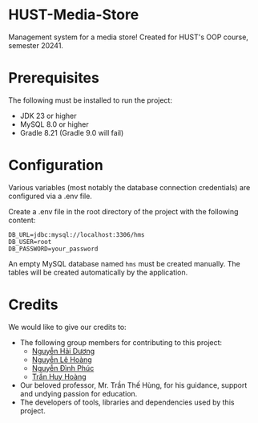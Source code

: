 # HUST-Media-Store
Management system for a media store! Created for HUST's OOP course, semester 20241.

# Prerequisites

The following must be installed to run the project:
- JDK 23 or higher
- MySQL 8.0 or higher
- Gradle 8.21 (Gradle 9.0 will fail)

# Configuration

Various variables (most notably the database connection credentials) are configured via a .env file.

Create a .env file in the root directory of the project with the following content:

```
DB_URL=jdbc:mysql://localhost:3306/hms
DB_USER=root
DB_PASSWORD=your_password
```

An empty MySQL database named `hms` must be created manually. The tables will be created automatically by the application.

# Credits
We would like to give our credits to:
- The following group members for contributing to this project:
    - [Nguyễn Hải Dương](https://github.com/noeruchangd)
    - [Nguyễn Lê Hoàng](https://github.com/EspiMKII)
    - [Nguyễn Đình Phúc](https://github.com/phucnd220104)
    - [Trần Huy Hoàng](https://github.com/Iry6868)
- Our beloved professor, Mr. Trần Thế Hùng, for his guidance, support and undying passion for education.
- The developers of tools, libraries and dependencies used by this project.

